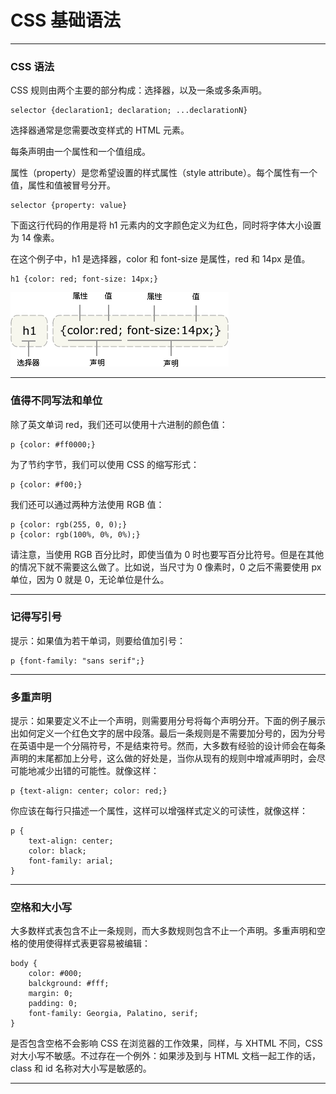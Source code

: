 # CSS 基础语法

---

### CSS 语法

CSS 规则由两个主要的部分构成：选择器，以及一条或多条声明。

```
selector {declaration1; declaration; ...declarationN}
```

选择器通常是您需要改变样式的 HTML 元素。

每条声明由一个属性和一个值组成。

属性（property）是您希望设置的样式属性（style attribute）。每个属性有一个值，属性和值被冒号分开。

```
selector {property: value}
```

下面这行代码的作用是将 h1 元素内的文字颜色定义为红色，同时将字体大小设置为 14 像素。

在这个例子中，h1 是选择器，color 和 font-size 是属性，red 和 14px 是值。

```
h1 {color: red; font-size: 14px;}
```

![ct_css_selector](img/ct_css_selector.gif)

---

### 值得不同写法和单位

除了英文单词 red，我们还可以使用十六进制的颜色值：

```
p {color: #ff0000;}
```

为了节约字节，我们可以使用 CSS 的缩写形式：

```
p {color: #f00;}
```

我们还可以通过两种方法使用 RGB 值：

```
p {color: rgb(255, 0, 0);}
p {color: rgb(100%, 0%, 0%);}
```

请注意，当使用 RGB 百分比时，即使当值为 0 时也要写百分比符号。但是在其他的情况下就不需要这么做了。比如说，当尺寸为 0 像素时，0 之后不需要使用 px 单位，因为 0 就是 0，无论单位是什么。

---

### 记得写引号

提示：如果值为若干单词，则要给值加引号：

```
p {font-family: "sans serif";}
```

---

### 多重声明

提示：如果要定义不止一个声明，则需要用分号将每个声明分开。下面的例子展示出如何定义一个红色文字的居中段落。最后一条规则是不需要加分号的，因为分号在英语中是一个分隔符号，不是结束符号。然而，大多数有经验的设计师会在每条声明的末尾都加上分号，这么做的好处是，当你从现有的规则中增减声明时，会尽可能地减少出错的可能性。就像这样：

```
p {text-align: center; color: red;}
```

你应该在每行只描述一个属性，这样可以增强样式定义的可读性，就像这样：

```
p {
    text-align: center;
    color: black;
    font-family: arial;
}
```

---

### 空格和大小写

大多数样式表包含不止一条规则，而大多数规则包含不止一个声明。多重声明和空格的使用使得样式表更容易被编辑：

```
body {
    color: #000;
    balckground: #fff;
    margin: 0;
    padding: 0;
    font-family: Georgia, Palatino, serif;
}
```

是否包含空格不会影响 CSS 在浏览器的工作效果，同样，与 XHTML 不同，CSS 对大小写不敏感。不过存在一个例外：如果涉及到与 HTML 文档一起工作的话，class 和 id 名称对大小写是敏感的。

---

